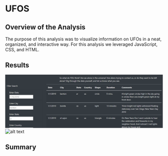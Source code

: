 # UFOS

## Overview of the Analysis
The purpose of this analysis was to visualize information on UFOs in a neat, organized, and interactive way. For this analysis we leveraged JavaScript, CSS, and HTML. 

## Results
![alt text](https://github.com/griswld2/UFOS/blob/main/Other/Search%20Results%20No%20Filter.PNG)
![alt text]()
## Summary
